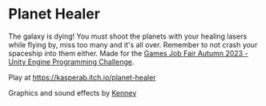 # Planet Healer

The galaxy is dying! You must shoot the planets with your healing lasers while flying by, miss too many and it's all over. Remember to not crash your spaceship into them either. Made for the [Games Job Fair Autumn 2023 - Unity Engine Programming Challenge](https://gamesjobfair.com/unity-unrealengine-challenges-autumn2023).

Play at https://kasperab.itch.io/planet-healer

Graphics and sound effects by [Kenney](https://kenney.nl/)
